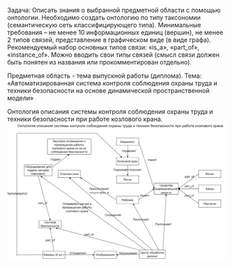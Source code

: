 Задача:
Описать знания о выбранной предметной области с помощью онтологии. Необходимо создать онтологию по типу таксономии (семантическую сеть классифицирующего типа).
Минимальные требования – не менее 10 информационных единиц (вершин), не менее 2 типов связей, представление в графическом виде (в виде графа).
Рекомендуемый набор основных типов связи: «is_a», «part_of», «instance_of».
Можно вводить свои типы связей (смысл связи должен быть понятен из названия или прокомментирован отдельно).

Предметная область - тема выпускной работы (диплома).
Тема: «Автоматизированная система контроля соблюдения охраны труда и техники безопасности на основе динамической пространственной модели»

Онтология описания системы контроля соблюдения охраны труда и техники безопасности при работе козлового крана.
![alt text](https://github.com/Kam-Sergei/PNRPU-python-/blob/main/Структуры%20и%20алгоритмы%20обработки%20данных%20и%20знаний/lab3/Онтология.png)
